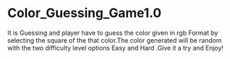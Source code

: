 # Color_Guessing_Game1.0
It is Guessing and player have to guess the color given in rgb Format by selecting the square of the that color.The color generated will be random with the two difficulty level options Easy and Hard .Give it a try and Enjoy!
